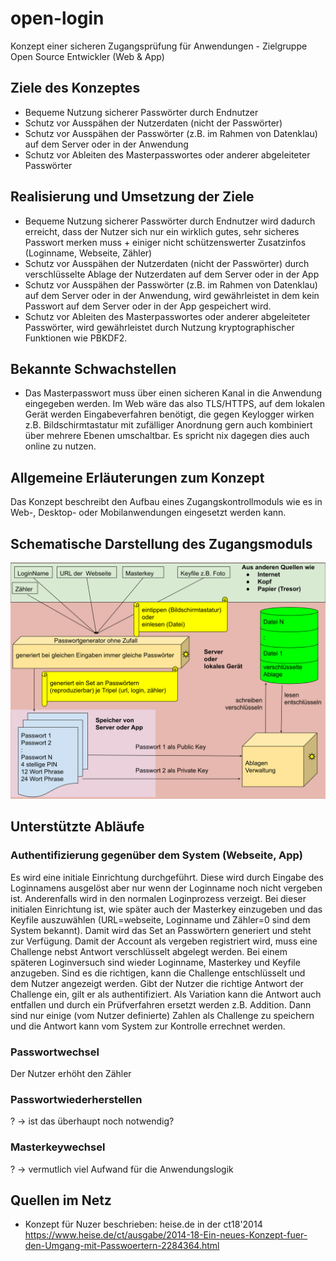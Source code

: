 # open-login
Konzept einer sicheren Zugangsprüfung für Anwendungen - Zielgruppe Open Source Entwickler (Web &amp; App)

## Ziele des Konzeptes
* Bequeme Nutzung sicherer Passwörter durch Endnutzer 
* Schutz vor Ausspähen der Nutzerdaten (nicht der Passwörter)
* Schutz vor Ausspähen der Passwörter (z.B. im Rahmen von Datenklau) auf dem Server oder in der Anwendung
* Schutz vor Ableiten des Masterpasswortes oder anderer abgeleiteter Passwörter

## Realisierung und Umsetzung der Ziele
* Bequeme Nutzung sicherer Passwörter durch Endnutzer wird dadurch erreicht, dass der Nutzer sich nur ein wirklich gutes, sehr sicheres Passwort merken muss + einiger nicht schützenswerter Zusatzinfos (Loginname, Webseite, Zähler)
* Schutz vor Ausspähen der Nutzerdaten (nicht der Passwörter) durch verschlüsselte Ablage der Nutzerdaten auf dem Server oder in der App
* Schutz vor Ausspähen der Passwörter (z.B. im Rahmen von Datenklau) auf dem Server oder in der Anwendung, wird gewährleistet in dem kein Passwort auf dem Server oder in der App gespeichert wird.
* Schutz vor Ableiten des Masterpasswortes oder anderer abgeleiteter Passwörter, wird gewährleistet durch Nutzung kryptographischer Funktionen wie PBKDF2.

## Bekannte Schwachstellen
* Das Masterpasswort muss über einen sicheren Kanal in die Anwendung eingegeben werden. Im Web wäre das also TLS/HTTPS, auf dem lokalen Gerät werden Eingabeverfahren benötigt, die gegen Keylogger wirken z.B. Bildschirmtastatur mit zufälliger Anordnung gern auch kombiniert über mehrere Ebenen umschaltbar. Es spricht nix dagegen dies auch online zu nutzen. 

## Allgemeine Erläuterungen zum Konzept
Das Konzept beschreibt den Aufbau eines Zugangskontrollmoduls wie es in Web-, Desktop- oder Mobilanwendungen eingesetzt werden kann.  

## Schematische Darstellung des Zugangsmoduls
![Schematische Darstellung des Zugangskontrollmoduls als SVG](img/Zugangskontrollmodul.svg "Zugangskontrollmodul (schematisch)")

## Unterstützte Abläufe
### Authentifizierung gegenüber dem System (Webseite, App)
Es wird eine initiale Einrichtung durchgeführt. Diese wird durch Eingabe des Loginnamens ausgelöst aber nur wenn der Loginname noch nicht vergeben ist. Anderenfalls wird in den normalen Loginprozess verzeigt. Bei dieser initialen Einrichtung ist, wie später auch der Masterkey einzugeben und das Keyfile auszuwählen (URL=webseite, Loginname und Zähler=0 sind dem System bekannt). Damit wird das Set an Passwörtern generiert und steht zur Verfügung. Damit der Account als vergeben registriert wird, muss eine Challenge nebst Antwort verschlüsselt abgelegt werden. Bei einem späteren Loginversuch sind wieder Loginname, Masterkey und Keyfile anzugeben. Sind es die richtigen, kann die Challenge entschlüsselt und dem Nutzer angezeigt werden. Gibt der Nutzer die richtige Antwort der Challenge ein, gilt er als authentifiziert. Als Variation kann die Antwort auch entfallen und durch ein Prüfverfahren ersetzt werden z.B. Addition. Dann sind nur einige (vom Nutzer definierte) Zahlen als Challenge zu speichern und die Antwort kann vom System zur Kontrolle errechnet werden. 
### Passwortwechsel 
Der Nutzer erhöht den Zähler
### Passwortwiederherstellen
? -> ist das überhaupt noch notwendig?
### Masterkeywechsel
? -> vermutlich viel Aufwand für die Anwendungslogik


## Quellen im Netz

* Konzept für Nuzer beschrieben: heise.de in der ct18'2014 https://www.heise.de/ct/ausgabe/2014-18-Ein-neues-Konzept-fuer-den-Umgang-mit-Passwoertern-2284364.html
